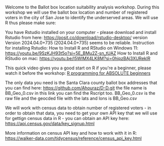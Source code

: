 Welcome to the Ballot box location suitability analysis workshop. During this workshop we will use the ballot box location and number of registered voters in the city of San Jose to identify the underserved areas. We will use R thus please make sure:

  You have Rstudio installed on your computer - please download and install Rstudio from here: https://posit.co/download/rstudio-desktop/ version Version 2024.04.0+735 (2024.04.0+735) seems to be reliable. Instruction for installing Rstudio: 
  How to Install R and RStudio on Windows 11: https://youtu.be/9SzKJH93t5o?si=5E_BMu2Z-sn_tUAZ
  How to Install R and RStudio on mac: https://youtu.be/I5WIMX4LK8M?si=0hipzBAj3XURekIR
  
  This quick video gives you a good start on R if you're a beginner, please watch it before the workshop: [R programming for ABSOLUTE beginners](https://youtu.be/FY8BISK5DpM?si=fxseWXX8VIWjoyyA)
  
  The only data you need is the Santa Clara county ballot box addresses that you can find here: https://github.com/Ahouraz/D-D.git the file name is BB_Geo_0.csv in this link you can find the Rscript too. BB_Geo_0.csv is the raw file and the geocded file with the lats and lons is BB_Geo.csv

  We will work with census data to obtain number of registered voters - in order to obtain that data, you need to get your own API key that we will use for gettign census data in R - you can obtain an API key here: https://api.census.gov/data/key_signup.html

  More information on census API key and how to work with it in R: https://walker-data.com/tidycensus/reference/census_api_key.html
